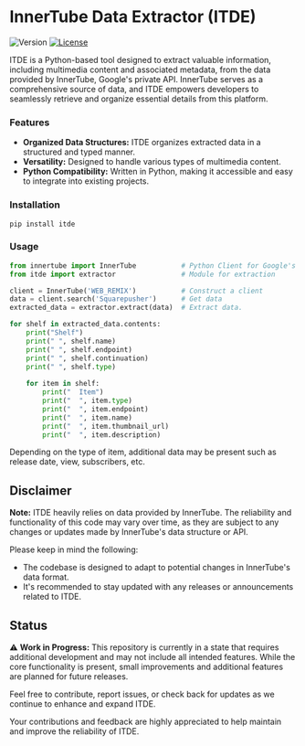 # InnerTube Data Extractor (ITDE)
![Version](https://img.shields.io/badge/version-1.0.0-3-blue)
[![License](https://img.shields.io/badge/License-MIT-blue.svg)](https://en.wikipedia.org/wiki/MIT_License)

ITDE is a Python-based tool designed to extract valuable information, including multimedia content and associated metadata, from the data provided by InnerTube, Google's private API. 
InnerTube serves as a comprehensive source of data, and ITDE empowers developers to seamlessly retrieve and organize essential details from this platform.

### Features

- **Organized Data Structures:**  ITDE organizes extracted data in a structured and typed manner.
- **Versatility:** Designed to handle various types of multimedia content.
- **Python Compatibility:** Written in Python, making it accessible and easy to integrate into existing projects.

### Installation
```shell
pip install itde
```

### Usage
```python
from innertube import InnerTube           # Python Client for Google's Private InnerTube API
from itde import extractor                # Module for extraction

client = InnerTube('WEB_REMIX')           # Construct a client
data = client.search('Squarepusher')      # Get data
extracted_data = extractor.extract(data)  # Extract data.

for shelf in extracted_data.contents:
    print("Shelf")
    print(" ", shelf.name)
    print(" ", shelf.endpoint)
    print(" ", shelf.continuation)
    print(" ", shelf.type)
    
    for item in shelf:
        print("  Item")
        print("  ", item.type)
        print("  ", item.endpoint)
        print("  ", item.name)
        print("  ", item.thumbnail_url)
        print("  ", item.description)  
```

Depending on the type of item, additional data may be present such as release date, view, subscribers, etc.

## Disclaimer

**Note:** ITDE heavily relies on data provided by InnerTube. The reliability and functionality of this code may vary over time, as they are subject to any changes or updates made by InnerTube's data structure or API.

Please keep in mind the following:

- The codebase is designed to adapt to potential changes in InnerTube's data format.
- It's recommended to stay updated with any releases or announcements related to ITDE.

## Status

⚠️ **Work in Progress:** This repository is currently in a state that requires additional development and may not include all intended features. While the core functionality is present, small improvements and additional features are planned for future releases.

Feel free to contribute, report issues, or check back for updates as we continue to enhance and expand ITDE.

Your contributions and feedback are highly appreciated to help maintain and improve the reliability of ITDE.
